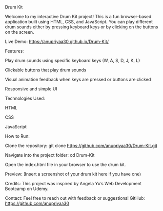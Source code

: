 Drum Kit

Welcome to my interactive Drum Kit project! This is a fun browser-based application built using HTML, CSS, and JavaScript. You can play different drum sounds either by pressing keyboard keys or by clicking on the buttons on the screen.

Live Demo: https://anupriyaa30.github.io/Drum-Kit/

Features:

Play drum sounds using specific keyboard keys (W, A, S, D, J, K, L)

Clickable buttons that play drum sounds

Visual animation feedback when keys are pressed or buttons are clicked

Responsive and simple UI

Technologies Used:

HTML

CSS

JavaScript

How to Run:

Clone the repository:
git clone https://github.com/anupriyaa30/Drum-Kit.git

Navigate into the project folder:
cd Drum-Kit

Open the index.html file in your browser to use the drum kit.

Preview:
(Insert a screenshot of your drum kit here if you have one)

Credits:
This project was inspired by Angela Yu’s Web Development Bootcamp on Udemy.

Contact:
Feel free to reach out with feedback or suggestions!
GitHub: https://github.com/anupriyaa30
